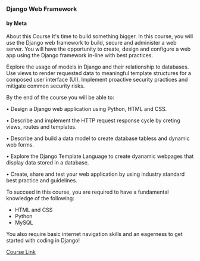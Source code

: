 ### Django Web Framework
#### by Meta

About this Course
It's time to build something bigger. In this course, you will use the Django web framework to build, secure and administer a web server. You will have the opportunity to create, design and configure a web app using the Django framework in-line with best practices. 

Explore the usage of models in Django and their relationship to databases. Use views to render requested data to meaningful template structures for a composed user interface (UI). Implement proactive security practices and mitigate common security risks.

B​y the end of the course you will be able to:

• Design a Django web application using Python, HTML and CSS.

• Describe and implement the HTTP request response cycle by creting views, routes and templates.

• Describe and build a data model to create database tabless and dynamic web forms.

• Explore the Django Template Language to create dyanamic webpages that display data stored in a database.

• Create, share and test your web application by using industry standard best practice and guidelines.  

To succeed in this course, you are required to have a fundamental knowledge of the following:
- HTML and CSS
- Python
- MySQL

You also require basic internet navigation skills and an eagerness to get started with coding in Django!

<a href="https://www.coursera.org/learn/django-web-framework">Course Link</a>
